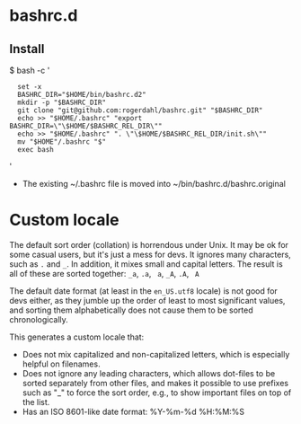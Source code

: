 # bashrc.d

## Install

$ bash -c '
```shell script
  set -x
  BASHRC_DIR="$HOME/bin/bashrc.d2"
  mkdir -p "$BASHRC_DIR"
  git clone "git@github.com:rogerdahl/bashrc.git" "$BASHRC_DIR"
  echo >> "$HOME/.bashrc" "export BASHRC_DIR=\"\$HOME/$BASHRC_REL_DIR\""
  echo >> "$HOME/.bashrc" ". \"\$HOME/$BASHRC_REL_DIR/init.sh\""
  mv "$HOME"/.bashrc "$"
  exec bash
```
'

* The existing ~/.bashrc file is moved into ~/bin/bashrc.d/bashrc.original

# Custom locale

The default sort order (collation) is horrendous under Unix. It may be ok for some casual users, but it's just a mess for devs. It ignores many characters, such as `.` and `_`. In addition, it mixes small and capital letters. The result is all of these are sorted together: `_a`, `.a`, ` a`, `_A`, `.A`, ` A`

The default date format (at least in the `en_US.utf8` locale) is not good for devs either, as they jumble up the order of least to most significant values, and sorting them alphabetically does not cause them to be sorted chronologically.

This generates a custom locale that:

- Does not mix capitalized and non-capitalized letters, which is especially helpful on filenames.
- Does not ignore any leading characters, which allows dot-files to be sorted separately from other files, and makes it possible to use prefixes such as "_" to force the sort order, e.g., to show important files on top of the list.
- Has an ISO 8601-like date format: %Y-%m-%d %H:%M:%S

